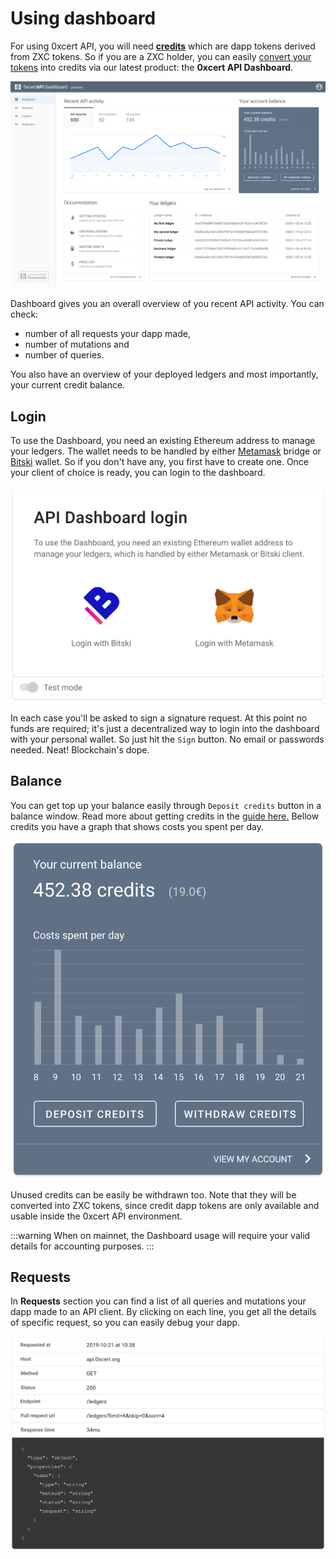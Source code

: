 # Using dashboard

For using 0xcert API, you will need **[credits](get-credits)** which are dapp tokens derived from ZXC tokens. So if you are a ZXC holder, you can easily [convert your tokens](get-credits.html#zxc-dapp-tokens) into credits via our latest product: the **0xcert API Dashboard**.

![API Dashboard](../assets/dashboard.svg)

Dashboard gives you an overall overview of you recent API activity. You can check:
* number of all requests your dapp made, 
* number of mutations and
* number of queries. 

You also have an overview of your deployed ledgers and most importantly, your current credit balance.

## Login

To use the Dashboard, you need an existing Ethereum address to manage your ledgers. The wallet needs to be handled by either [Metamask](https://metamask.io/) bridge or [Bitski](https://www.bitski.com/) wallet. So if you don't have any, you first have to create one. Once your client of choice is ready, you can login to the dashboard.

![login](../assets/login.svg)

In each case you'll be asked to sign a signature request. At this point no funds are required; it's just a decentralized way to login into the dashboard with your personal wallet. So just hit the `Sign` button. No email or passwords needed. Neat! Blockchain's dope. 

## Balance

You can get top up your balance easily through `Deposit credits` button in a balance window. Read more about getting credits in the [guide here.](get-credits) Bellow credits you have a graph that shows costs you spent per day.

![API Dashboard](../assets/block_balance.svg)

Unused credits can be easily be withdrawn too. Note that they will be converted into ZXC tokens, since credit dapp tokens are only available and usable inside the 0xcert API environment.

:::warning
When on mainnet, the Dashboard usage will require your valid details for accounting purposes.
:::

## Requests

In **Requests** section you can find a list of all queries and mutations your dapp made to an API client. By clicking on each line, you get all the details of specific request, so you can easily debug your dapp.

![Request details](../assets/request-details.svg)
